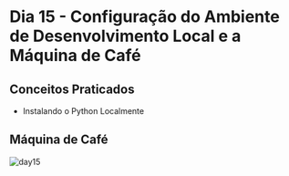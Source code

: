 # Dia 15 - Configuração do Ambiente de Desenvolvimento Local e a Máquina de Café
## Conceitos Praticados
- Instalando o Python Localmente
## Máquina de Café
![day15](https://user-images.githubusercontent.com/98851253/154714105-6f8ffb9c-c32d-4b89-9d4f-438eba7e3c86.gif)

